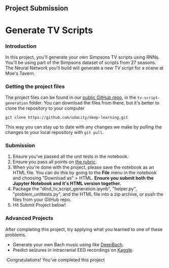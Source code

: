 Project Submission
------------------

Generate TV Scripts
===================

### Introduction

In this project, you'll generate your own Simpsons TV scripts using RNNs. You'll be using part of the Simpsons dataset of scripts from 27 seasons. The Neural Network you'll build will generate a new TV script for a scene at Moe's Tavern.

### Getting the project files

The project files can be found in our [public GitHub repo](https://github.com/udacity/deep-learning), in the `tv-script-generation` folder. You can download the files from there, but it's better to clone the repository to your computer

    git clone https://github.com/udacity/deep-learning.git
    

This way you can stay up to date with any changes we make by pulling the changes to your local repository with `git pull`.

### Submission

1.  Ensure you've passed all the unit tests in the notebook.
2.  Ensure you pass all points on [the rubric](https://review.udacity.com/#!/rubrics/725/view).
3.  When you're done with the project, please save the notebook as an HTML file. You can do this by going to the **File** menu in the notebook and choosing "Download as" > HTML. **Ensure you submit both the Jupyter Notebook and it's HTML version together.**
4.  Package the "dlnd\_tv\_script\_generation.ipynb", "helper.py", "problem\_unittests.py", and the HTML file into a zip archive, or push the files from your GitHub repo.
5.  Hit Submit Project below!

### Advanced Projects

After completing this project, try applying what you learned to one of these problems.

*   Generate your own Bach music using like [DeepBach](https://arxiv.org/pdf/1612.01010.pdf).
*   Predict seizures in intracranial EEG recordings on [Kaggle](https://www.kaggle.com/c/seizure-prediction).

 Congratulations! You've completed this project
